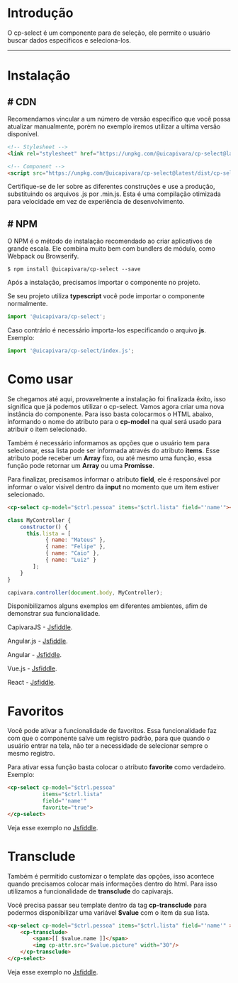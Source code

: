 # Introdução

O cp-select é um componente para de seleção, ele permite o usuário buscar dados especificos e seleciona-los.

------
# Instalação

## # CDN
Recomendamos vincular a um número de versão específico que você possa atualizar manualmente, porém no exemplo iremos utilizar a ultima versão disponível.
```html
<!-- Stylesheet -->
<link rel="stylesheet" href="https://unpkg.com/@uicapivara/cp-select@latest/dist/cp-select.min.css">

<!-- Component -->
<script src="https://unpkg.com/@uicapivara/cp-select@latest/dist/cp-select.min.js"></script>
```
Certifique-se de ler sobre as diferentes construções e use a produção, substituindo os arquivos .js por .min.js. Esta é uma compilação otimizada para velocidade em vez de experiência de desenvolvimento.

## # NPM
O NPM é o método de instalação recomendado ao criar aplicativos de grande escala. Ele combina muito bem com bundlers de módulo, como Webpack ou Browserify.

```shell
$ npm install @uicapivara/cp-select --save
```
Após a instalação, precisamos importar o componente no projeto.

Se seu projeto utiliza **typescript** você pode importar o componente normalmente.
```javascript
import '@uicapivara/cp-select';
```
Caso contrário é necessário importa-los especificando o arquivo **js**. Exemplo:
```javascript
import '@uicapivara/cp-select/index.js';
```

# Como usar

Se chegamos até aqui, provavelmente a instalação foi finalizada êxito, isso significa que já podemos utilizar o cp-select.
Vamos agora criar uma nova instância do componente. Para isso basta colocarmos o HTML abaixo, informando o nome do atributo para o **cp-model** na qual será usado para atribuir o item selecionado.

Também é necessário informamos as opções que o usuário tem para selecionar, essa lista pode ser informada através do atributo **items**. Esse atributo pode receber um **Array** fixo, ou até mesmo uma função, essa função pode retornar um **Array** ou uma **Promisse**.

Para finalizar, precisamos informar o atributo **field**, ele é responsável por informar o valor visivel dentro da **input** no momento que um item estiver selecionado.

```html
<cp-select cp-model="$ctrl.pessoa" items="$ctrl.lista" field="'name'"></cp-select>
```
```javascript
class MyController {
    constructor() {
      this.lista = [ 
            { name: "Mateus" }, 
            { name: "Felipe" }, 
            { name: "Caio" }, 
            { name: "Luiz" } 
        ];
    }
}

capivara.controller(document.body, MyController);
```

Disponibilizamos alguns exemplos em diferentes ambientes, afim de demonstrar sua funcionalidade.

CapivaraJS - [Jsfiddle](https://jsfiddle.net/t0b8xxfj/12).

Angular.js - [Jsfiddle](https://jsfiddle.net/t0b8xxfj/14).

Angular - [Jsfiddle](https://jsfiddle.net/1hk7knwq/3601/).

Vue.js - [Jsfiddle](http://jsfiddle.net/td4v7qqd/75/).

React - [Jsfiddle](http://jsfiddle.net/td4v7qqd/76/).

# Favoritos
Você pode ativar a funcionalidade de favoritos. Essa funcionalidade faz com que o componente salve um registro padrão, para que quando o usuário entrar na tela, não ter a necessidade de selecionar sempre o mesmo registro.

Para ativar essa função basta colocar o atributo **favorite** como verdadeiro. Exemplo: 
```html
<cp-select cp-model="$ctrl.pessoa" 
           items="$ctrl.lista" 
           field="'name'" 
           favorite="true">
</cp-select>
```
Veja esse exemplo no [Jsfiddle](https://jsfiddle.net/t0b8xxfj/16/).

# Transclude
Também é permitido customizar o template das opções, isso acontece quando precisamos colocar mais informações dentro do html. Para isso utilizamos a funcionalidade de **transclude** do capivarajs.

Você precisa passar seu template dentro da tag **cp-transclude** para podermos disponibilizar uma variável **$value** com o item da sua lista.
```html
<cp-select cp-model="$ctrl.pessoa" items="$ctrl.lista" field="'name'" >
    <cp-transclude>
        <span>[[ $value.name ]]</span>
        <img cp-attr.src="$value.picture" width="30"/>
    </cp-transclude>
</cp-select>
```
Veja esse exemplo no [Jsfiddle](https://jsfiddle.net/t0b8xxfj/18/).